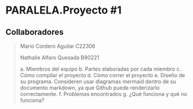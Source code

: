 # PARALELA.Proyecto #1

<h2>Collaboradores</h2>

> Mario Cordero Aguilar C22306
> 
> Nathalie Alfaro Quesada B90221
>
> a. Miembros del equipo 
b. Partes elaboradas por cada miembro 
c. Cómo compilar el proyecto 
d. Cómo correr el proyecto 
e. Diseño de su programa. Consideren usar diagramas mermaid dentro de su 
documento markdown, ya que Github puede renderizarlo correctamente. 
f. Problemas encontrados 
g. ¿Qué funciona y qué no funciona? 

<!-- LINEAS DE PRUEBA -->

<!--

Lorem ipsum dolor sit amet,
consectetur adipiscing elit.
Pellentesque habitant morbi
tristique senectus et netus
et malesuada fames ac turpis

egestas. Vestibulum tortor quam,
feugiat vitae, ultricies eget,
tempor sit amet, ante. Donec eu
libero sit amet quam egestas
semper. Aenean ultricies mi vitae
est. Mauris placerat eleifend leo.
Quisque sit amet est et sapien
ullamcorper pharetra.
Vestibulum erat wisi, condimentum
sed, commodo vitae, ornare sit
amet, wisi. Aenean fermentum,
elit eget tincidunt condimentum,
eros ipsum rutrum orci, sagittis
tempus lacus enim ac dui.
Donec non enim in turpis pulvinar
facilisis. Ut felis. Praesent
dapibus, neque id cursus faucibus,
tortor neque egestas augue, eu
vulputate magna eros eu erat.
Aliquam erat volutpat. Nam dui
mi, tincidunt quis, accumsan
porttitor, facilisis luctus,
metus. Phasellus ultrices nulla
quis nibh. Quisque a lectus.
Donec consectetuer ligula
vulputate sem tristique cursus.
Nam nulla quam, gravida non,
commodo a, sodales sit amet,
nisi. Pellentesque fermentum
dolor. Aliquam quam lectus,
facilisis auctor, ultrices ut,
elementum vulputate, nunc.
Lorem ipsum dolor sit amet,
consectetur adipiscing elit.
Pellentesque habitant morbi
tristique senectus et netus
et malesuada fames ac turpis
egestas. Vestibulum tortor quam,
feugiat vitae, ultricies eget,
tempor sit amet, ante. Donec eu
libero sit amet quam egestas
semper. Aenean ultricies mi vitae
est. Mauris placerat eleifend leo.
Quisque sit amet est et sapien
ullamcorper pharetra.
Vestibulum erat wisi, condimentum
sed, commodo vitae, ornare sit
amet, wisi. Aenean fermentum,
elit eget tincidunt condimentum,
eros ipsum rutrum orci, sagittis
tempus lacus enim ac dui.
Donec non enim in turpis pulvinar
facilisis. Ut felis. Praesent
dapibus, neque id cursus faucibus,
tortor neque egestas augue, eu
vulputate magna eros eu erat.
Aliquam erat volutpat. Nam dui
mi, tincidunt quis, accumsan
porttitor, facilisis luctus,
metus. Phasellus ultrices nulla
quis nibh. Quisque a lectus.
Donec consectetuer ligula
vulputate sem tristique cursus.
Nam nulla quam, gravida non,
commodo a, sodales sit amet,
nisi. Pellentesque fermentum
dolor. Aliquam quam lectus,
facilisis auctor, ultrices ut,
elementum vulputate, nunc.

-->